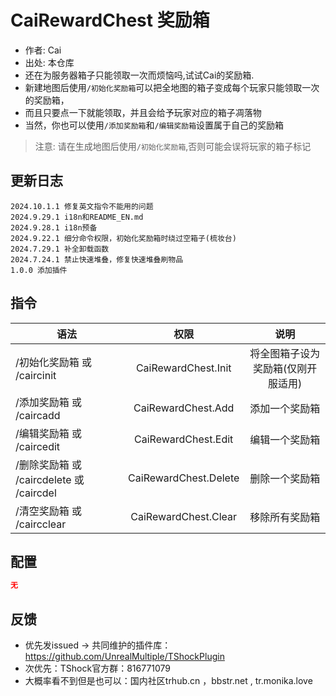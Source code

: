 # CaiRewardChest 奖励箱

- 作者: Cai
- 出处: 本仓库
- 还在为服务器箱子只能领取一次而烦恼吗,试试Cai的奖励箱.
- 新建地图后使用`/初始化奖励箱`可以把全地图的箱子变成每个玩家只能领取一次的奖励箱，
- 而且只要点一下就能领取，并且会给予玩家对应的箱子凋落物
- 当然，你也可以使用`/添加奖励箱`和`/编辑奖励箱`设置属于自己的奖励箱

> 注意: 请在生成地图后使用`/初始化奖励箱`,否则可能会误将玩家的箱子标记

## 更新日志

```
2024.10.1.1 修复英文指令不能用的问题
2024.9.29.1 i18n和README_EN.md
2024.9.28.1 i18n预备
2024.9.22.1 细分命令权限，初始化奖励箱时绕过空箱子(梳妆台)
2024.7.29.1 补全卸载函数
2024.7.24.1 禁止快速堆叠，修复快速堆叠刷物品
1.0.0 添加插件

```

## 指令

| 语法      |          权限           |         说明         |
|---------|:---------------------:|:------------------:|
| /初始化奖励箱 或 /caircinit |  CaiRewardChest.Init  | 将全图箱子设为奖励箱(仅刚开服适用) |
| /添加奖励箱 或 /caircadd    |  CaiRewardChest.Add   |      添加一个奖励箱       |
| /编辑奖励箱 或 /caircedit   |  CaiRewardChest.Edit  |      编辑一个奖励箱       |
| /删除奖励箱 或 /caircdelete 或 /caircdel | CaiRewardChest.Delete |      删除一个奖励箱       |
| /清空奖励箱 或 /caircclear  | CaiRewardChest.Clear  |      移除所有奖励箱       |
## 配置

```json    
无
```

## 反馈

- 优先发issued -> 共同维护的插件库：https://github.com/UnrealMultiple/TShockPlugin
- 次优先：TShock官方群：816771079
- 大概率看不到但是也可以：国内社区trhub.cn ，bbstr.net , tr.monika.love
